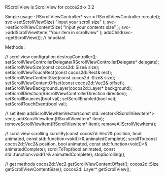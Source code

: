 RScrollView is ScrollView for cocos2d-x 3.2

Simple usage :
RScrollViewController* svc = RScrollViewController::create();
svc->setScrollViewSize( "Input your scroll size" );
svc->setScrollViewContentSize( "Input your contents size" );
svc->addScrollViewItem( "Your item in scrollview" );
addChild(svc->getScrollView()); // Impotant


Methods :

// scrollview configration
destroyController();
setScrollViewControllerDelegate(RScrollViewControllerDelegate* delegate);
setScrollViewSize(const cocos2d::Size& size);
setScrollViewTouchRect(const cocos2d::Rect& rect);
setScrollViewContentSize(const cocos2d::Size& size);
setScrollViewContentOffset(const cocos2d::Vec2& offset);
setScrollViewBackgroundLayer(cocos2d::Layer* background);
setScrollDirection(RScrollViewControllerDirection direction);
setScrollBounces(bool val);
setScrollEnabled(bool val);
setScrollTouchEvent(bool val);

// set item
addScrollViewItemVector(const std::vector<RScrollViewItem*> vec);
addScrollViewItem(RScrollViewItem* item);
removeScrollViewItem(RScrollViewItem* item);
removeAllScrollViewItem();

// scrollview scrolling
scrollBy(const cocos2d::Vec2& position, bool animated, const std::function<void()>& animatedComplete);
scrollTo(const cocos2d::Vec2& position, bool animated, const std::function<void()>& animatedComplete);
scrollToTop(bool animated, const std::function<void()>& animatedComplete);
stopScrolling();

// get methods
cocos2d::Vec2 getScrollViewContentOffset();
cocos2d::Size getScrollViewContentSize();
cocos2d::Layer* getScrollView();


